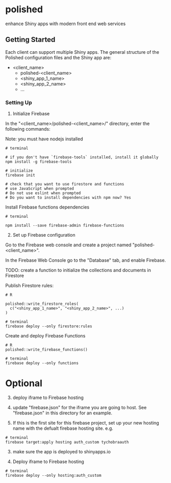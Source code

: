 # polished

enhance Shiny apps with modern front end web services

## Getting Started

Each client can support multiple Shiny apps. The general structure of the Polished configuration files and the Shiny app are:

 - <client_name>
   - polished-<client_name>
   - <shiny_app_1_name>
   - <shiny_app_2_name>
   - ...

### Setting Up

1. Initialize Firebase

In the "<client_name>/polished-<client_name>/" directory, enter the following commands:

Note: you must have nodejs installed

```
# terminal

# if you don't have `firebase-tools` installed, install it globally
npm install -g firebase-tools

# initialize 
firebase init

# check that you want to use firestore and functions
# use JavaScript when prompted
# Do not use eslint when prompted
# Do you want to install dependencies with npm now? Yes
```

Install Firebase functions dependencies 

```
# terminal

npm install --save firebase-admin firebase-functions
```

2. Set up Firebase configuration 

Go to the Firebase web console and create a project named "polished-<client_name>".

In the Firebase Web Console go to the "Database" tab, and enable Firebase.

TODO: create a function to initialize the collections and documents in Firestore


Publish Firestore rules:

```
# R

polished::write_firestore_roles(
  c("<shiny_app_1_name>", "<shiny_app_2_name>", ...)
)
```

```
# terminal
firebase deploy --only firestore:rules
```

Create and deploy Firebase Functions

```
# R
polished::write_firebase_functions()
```

```
# terminal
firebase deploy --only functions
```



# Optional

3. deploy iframe to Firebase hosting

1. update "firebase.json" for the iframe you are going to host.  See "firebase.json" in this
directory for an example. 
2. If this is the first site for this firebase project, set up your new hosting name with the
defualt firebase hosting site.  e.g.

```
# terminal
firebase target:apply hosting auth_custom tychobraauth
```

3. make sure the app is deployed to shinyapps.io

4.  Deploy iframe to Firebase hosting

```
# terminal
firebase deploy --only hosting:auth_custom
```
